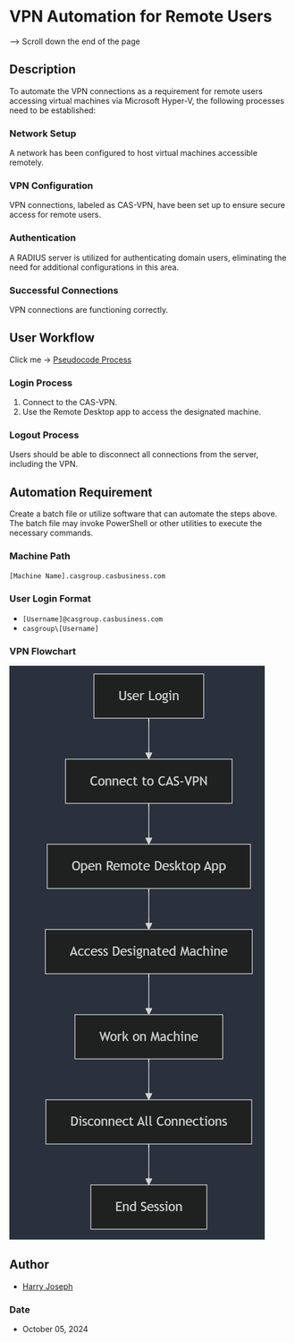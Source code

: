 # VPN Automation for Remote Users
--> Scroll down the end of the page
## Description
To automate the VPN connections as a requirement for remote users accessing virtual machines via Microsoft Hyper-V, the following processes need to be established:

### Network Setup
A network has been configured to host virtual machines accessible remotely.

### VPN Configuration
VPN connections, labeled as CAS-VPN, have been set up to ensure secure access for remote users.

### Authentication
A RADIUS server is utilized for authenticating domain users, eliminating the need for additional configurations in this area.

### Successful Connections
VPN connections are functioning correctly.

## User Workflow 
Click me -> [Pseudocode Process](https://hjoseph777.github.io/VPNautomation/)
### Login Process
1. Connect to the CAS-VPN.
2. Use the Remote Desktop app to access the designated machine.

### Logout Process
Users should be able to disconnect all connections from the server, including the VPN.

## Automation Requirement
Create a batch file or utilize software that can automate the steps above. The batch file may invoke PowerShell or other utilities to execute the necessary commands.

### Machine Path
`[Machine Name].casgroup.casbusiness.com`

### User Login Format
- `[Username]@casgroup.casbusiness.com`
- `casgroup\[Username]`

### VPN Flowchart
![VPN Flowchart](./vpn-flowchart.png)


## Author
- [Harry Joseph](https://github.com/hjoseph777)

### Date
- October 05, 2024
